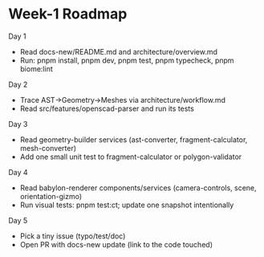 # Week-1 Roadmap

Day 1
- Read docs-new/README.md and architecture/overview.md
- Run: pnpm install, pnpm dev, pnpm test, pnpm typecheck, pnpm biome:lint

Day 2
- Trace AST→Geometry→Meshes via architecture/workflow.md
- Read src/features/openscad-parser and run its tests

Day 3
- Read geometry-builder services (ast-converter, fragment-calculator, mesh-converter)
- Add one small unit test to fragment-calculator or polygon-validator

Day 4
- Read babylon-renderer components/services (camera-controls, scene, orientation-gizmo)
- Run visual tests: pnpm test:ct; update one snapshot intentionally

Day 5
- Pick a tiny issue (typo/test/doc)
- Open PR with docs-new update (link to the code touched)

